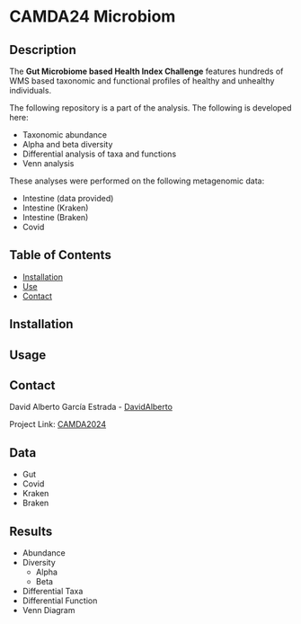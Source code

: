 # CAMDA24 Microbiom

## Description

The **Gut Microbiome based Health Index Challenge** features hundreds of WMS based taxonomic and functional profiles of healthy and unhealthy individuals. 

The following repository is a part of the analysis. The following is developed here:

- Taxonomic abundance
- Alpha and beta diversity
- Differential analysis of taxa and functions
- Venn analysis

These analyses were performed on the following metagenomic data:

- Intestine (data provided)
- Intestine (Kraken)
- Intestine (Braken)
- Covid

## Table of Contents
- [Installation](#installation)
- [Use](#use)
- [Contact](#contact)

## Installation


## Usage


## Contact
David Alberto García Estrada - [DavidAlberto](https://github.com/DavidAlberto)

Project Link: [CAMDA2024](https://github.com/DavidAlberto/CAMDA2024)


## Data

- Gut
- Covid
- Kraken
- Braken

## Results

- Abundance
- Diversity
  - Alpha
  - Beta
- Differential Taxa
- Differential Function
- Venn Diagram